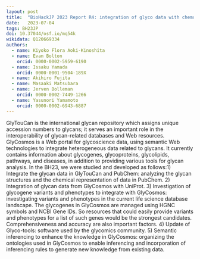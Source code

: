 ```yaml
---
layout: post
title:  "BioHackJP 2023 Report R4: integration of glyco data with chemo-, geno-, lipid-omics and pathway data"
date:   2023-07-04
tags: BH23JP
doi: 10.37044/osf.io/mq54k
wikidata: Q120669334
authors:
  - name: Kiyoko Flora Aoki-Kinoshita
  - name: Evan Bolton
    orcid: 0000-0002-5959-6190
  - name: Issaku Yamada
    orcid: 0000-0001-9504-189X
  - name: Akihiro Fujita
  - name: Masaaki Matsubara
  - name: Jerven Bolleman
    orcid: 0000-0002-7449-1266
  - name: Yasunori Yamamoto
    orcid: 0000-0002-6943-6887
---
```


GlyTouCan is the international glycan repository which assigns unique accession numbers to glycans; it serves an important role in the interoperability of glycan-related databases and Web resources. GlyCosmos is a Web portal for glycoscience data, using semantic Web technologies to integrate heterogeneous data related to glycans. It currently contains information about glycogenes, glycoproteins, glycolipids, pathways, and diseases, in addition to providing various tools for glycan analysis. In the BH23, we were studied and developed as follows:1) Integrate the glycan data in GlyTouCan and PubChem: analyzing the glycan structures and the chemical representation of data in PubChem. 2) Integration of glycan data from GlyCosmos with UniProt. 3) Investigation of glycogene variants and phenotypes to integrate with GlyCosmos: investigating variants and phenotypes in the current life science database landscape. The glycogenes in GlyCosmos are managed using HGNC symbols and NCBI Gene IDs. So resources that could easily provide variants and phenotypes for a list of such genes would be the strongest candidates. Comprehensiveness and accuracy are also important factors. 4) Update of Glyco-tools: software used by the glycomics community. 5) Semantic inferencing to enhance the knowledge in GlyCosmos: organizing the ontologies used in GlyCosmos to enable inferencing and incorporation of inferencing rules to generate new knowledge from existing data.

